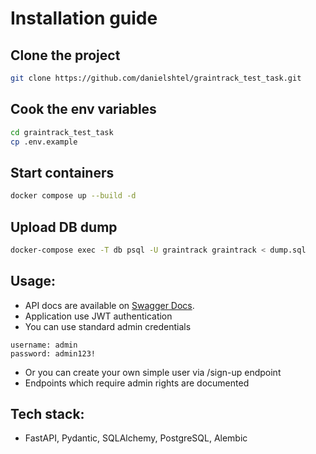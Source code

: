 # Installation guide

## Clone the project
```bash
git clone https://github.com/danielshtel/graintrack_test_task.git
```
## Cook the env variables
```bash
cd graintrack_test_task
cp .env.example
```

## Start containers
```bash
docker compose up --build -d
```

## Upload DB dump
```bash
docker-compose exec -T db psql -U graintrack graintrack < dump.sql
```

## Usage:
* API docs are available on [Swagger Docs](http://localhost:8000/docs).
* Application use JWT authentication
* You can use standard admin credentials
```
username: admin
password: admin123!
```
* Or you can create your own simple user via /sign-up endpoint
* Endpoints which require admin rights are documented


## Tech stack:
- FastAPI, Pydantic, SQLAlchemy, PostgreSQL, Alembic